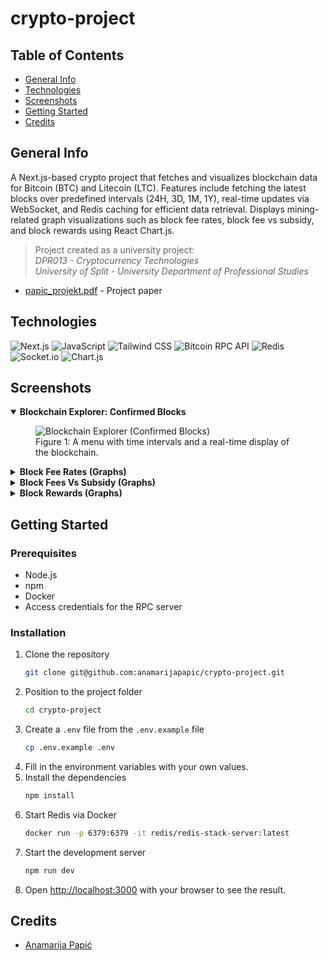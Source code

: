 # crypto-project

## Table of Contents

* [General Info](#general-info)
* [Technologies](#technologies)
* [Screenshots](#screenshots)
* [Getting Started](#getting-started)
* [Credits](#credits)

## General Info

A Next.js-based crypto project that fetches and visualizes blockchain data for Bitcoin (BTC) and Litecoin (LTC). Features include fetching the latest blocks over predefined intervals (24H, 3D, 1M, 1Y), real-time updates via WebSocket, and Redis caching for efficient data retrieval. Displays mining-related graph visualizations such as block fee rates, block fee vs subsidy, and block rewards using React Chart.js.

> Project created as a university project:  
> *DPR013 - Cryptocurrency Technologies*  
> *University of Split - University Department of Professional Studies*

- [papic_projekt.pdf](https://github.com/anamarijapapic/crypto-project/blob/master/papic_projekt.pdf) - Project paper

## Technologies

![Next.js](https://img.shields.io/badge/Next.js-%23000000.svg?style=for-the-badge&logo=next.js&logoColor=white)
![JavaScript](https://img.shields.io/badge/JavaScript-%23f7df1e.svg?style=for-the-badge&logo=javascript&logoColor=black)
![Tailwind CSS](https://img.shields.io/badge/Tailwind_CSS-%231a202c.svg?style=for-the-badge&logo=tailwind-css&logoColor=white)
![Bitcoin RPC API](https://img.shields.io/badge/Bitcoin_RPC_API-%23F2A900.svg?style=for-the-badge&logo=bitcoin&logoColor=white)
![Redis](https://img.shields.io/badge/Redis-%23DC382D.svg?style=for-the-badge&logo=redis&logoColor=white)
![Socket.io](https://img.shields.io/badge/Socket.io-%23000000.svg?style=for-the-badge&logo=socket.io&logoColor=white)
![Chart.js](https://img.shields.io/badge/Chart.js-%23ff6384.svg?style=for-the-badge&logo=chart.js&logoColor=white)

## Screenshots

<details open="open">
  <summary><strong>Blockchain Explorer: Confirmed Blocks</strong></summary>
  <figure>
    <img src="https://github.com/user-attachments/assets/34b47c9c-a166-449e-b3d4-c88a8758d881"
         alt="Blockchain Explorer (Confirmed Blocks)">
    <figcaption>Figure 1: A menu with time intervals and a real-time display of the blockchain.</figcaption>
  </figure>
</details>

<details>
  <summary><strong>Block Fee Rates (Graphs)</strong></summary>
  <figure>
    <img src="https://github.com/user-attachments/assets/fe3c4edf-88ad-4b60-b25d-40af9b86d07f"
         alt="Block Fee Rates (24H)">
    <figcaption>Figure 2: Visual representation of block fee rates over 24 hours.</figcaption>
  </figure>
  <figure>
    <img src="https://github.com/user-attachments/assets/3d98e347-ea58-4433-9256-af33c4ca4990"
         alt="Block Fee Rates (3D)">
    <figcaption>Figure 3: Visual representation of block fee rates over 3 days.</figcaption>
  </figure>
  <figure>
    <img src="https://github.com/user-attachments/assets/efec44fb-849d-49fc-b29d-d5cc228377e3"
         alt="Block Fee Rates (1W)">
    <figcaption>Figure 4: Visual representation of block fee rates over 1 week.</figcaption>
  </figure>
  <figure>
    <img src="https://github.com/user-attachments/assets/82134be0-6c32-4d86-9de9-740d46f95b5e"
         alt="Block Fee Rates: Max Rates (1W)">
    <figcaption>Figure 5: Visual representation of the maximum block fee rates over 1 week.</figcaption>
  </figure>
</details>

<details>
  <summary><strong>Block Fees Vs Subsidy (Graphs)</strong></summary>
  <figure>
    <img src="https://github.com/user-attachments/assets/4c8cf2cd-ae11-44fb-a60c-bd979769496c"
         alt="Block Fees Vs Subsidy: BTC View (1W)">
    <figcaption>Figure 6: Visual representation of block fees vs subsidy for Bitcoin over 1 week.</figcaption>
  </figure>
  <figure>
    <img src="https://github.com/user-attachments/assets/577eb2b6-d77c-43c8-84ba-f3fe2d597c7f"
         alt="Block Fees Vs Subsidy: Percentage View (1W)">
    <figcaption>Figure 7: Visual representation of block fees vs subsidy as a percentage over 1 week.</figcaption>
  </figure>
</details>

<details>
  <summary><strong>Block Rewards (Graphs)</strong></summary>
  <figure>
    <img src="https://github.com/user-attachments/assets/a0d613cb-2de5-4b44-b52d-2abb49074f85"
         alt="Block Rewards (1W)">
    <figcaption>Figure 8: Visual representation of block rewards in BTC and USD over 1 week.</figcaption>
  </figure>
  <figure>
    <img src="https://github.com/user-attachments/assets/a349ee72-cecd-4328-bf75-1c3f771d68f8"
         alt="Block Rewards: Block Value (1W)">
    <figcaption>Figure 9: Visual representation of the total block value in BTC over 1 week.</figcaption>
  </figure>
</details>

## Getting Started

### Prerequisites

- Node.js
- npm
- Docker
- Access credentials for the RPC server

### Installation

1. Clone the repository
   ```sh
   git clone git@github.com:anamarijapapic/crypto-project.git
    ```
2. Position to the project folder
    ```sh
    cd crypto-project
    ```
3. Create a `.env` file from the `.env.example` file
    ```sh
    cp .env.example .env
    ```
4. Fill in the environment variables with your own values.
5. Install the dependencies
    ```sh
    npm install
    ```
6. Start Redis via Docker
    ```sh
    docker run -p 6379:6379 -it redis/redis-stack-server:latest
    ```
7. Start the development server
    ```sh
    npm run dev
    ```
8. Open [http://localhost:3000](http://localhost:3000) with your browser to see the result.

## Credits

- [Anamarija Papić](https://github.com/anamarijapapic)
